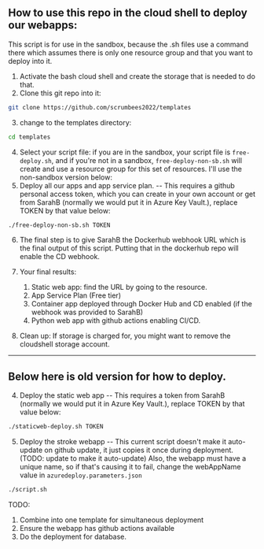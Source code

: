 ## How to use this repo in the cloud shell to deploy our webapps:

This script is for use in the sandbox, because the .sh files use a command there
which assumes there is only one resource group and that you want to deploy into it.

1. Activate the bash cloud shell and create the storage that is needed to do that.
2. Clone this git repo into it:
```bash 
git clone https://github.com/scrumbees2022/templates
```
3. change to the templates directory:
```bash
cd templates
```
4. Select your script file: if you are in the sandbox, your script file is `free-deploy.sh`, and if you're not in a sandbox, `free-deploy-non-sb.sh` will create and use a resource group for this set of resources. I'll use the non-sandbox version below:
5. Deploy all our apps and app service plan. -- This requires a github personal access token, which you can create in your own account or get from SarahB (normally we would put it in Azure Key Vault.), replace TOKEN by that value below:
```bash
./free-deploy-non-sb.sh TOKEN
```
6. The final step is to give SarahB the Dockerhub webhook URL which is the final output of this script. Putting that in the dockerhub repo will enable the CD webhook.


7. Your final results:

    1. Static web app: find the URL by going to the resource.
    2. App Service Plan (Free tier)
    2. Container app deployed through Docker Hub and CD enabled (if the webhook was provided to SarahB)
    3. Python web app with github actions enabling CI/CD.

8. Clean up: If storage is charged for, you might want to remove the cloudshell storage account.

---
## Below here is old version for how to deploy.
4. Deploy the static web app -- This requires a token from SarahB (normally we would put it in Azure Key Vault.), replace TOKEN by that value below:
```bash
./staticweb-deploy.sh TOKEN
```
5. Deploy the stroke webapp -- This current script doesn't make it auto-update on github update, it just copies it once during deployment. (TODO: update to make it auto-update) Also, the webapp must have a unique name, so if that's causing it to fail, change the webAppName value in `azuredeploy.parameters.json`
```bash
./script.sh
```


TODO:
1. Combine into one template for simultaneous deployment
2. Ensure the webapp has github actions available
3. Do the deployment for database.
